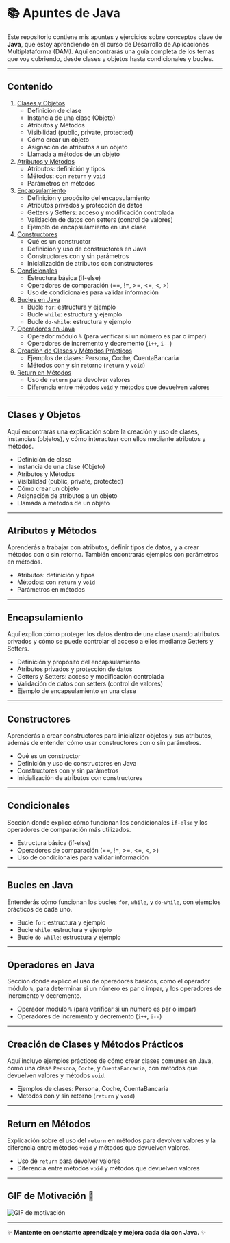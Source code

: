 # 📚 Apuntes de Java

Este repositorio contiene mis apuntes y ejercicios sobre conceptos clave de **Java**, que estoy aprendiendo en el curso de Desarrollo de Aplicaciones Multiplataforma (DAM). Aquí encontrarás una guía completa de los temas que voy cubriendo, desde clases y objetos hasta condicionales y bucles.

---

## Contenido

1. [Clases y Objetos](#clases-y-objetos)
   - Definición de clase
   - Instancia de una clase (Objeto)
   - Atributos y Métodos
   - Visibilidad (public, private, protected)
   - Cómo crear un objeto
   - Asignación de atributos a un objeto
   - Llamada a métodos de un objeto
2. [Atributos y Métodos](#atributos-y-métodos)
   - Atributos: definición y tipos
   - Métodos: con `return` y `void`
   - Parámetros en métodos
3. [Encapsulamiento](#encapsulamiento)
   - Definición y propósito del encapsulamiento
   - Atributos privados y protección de datos
   - Getters y Setters: acceso y modificación controlada
   - Validación de datos con setters (control de valores)
   - Ejemplo de encapsulamiento en una clase
4. [Constructores](#constructores)
   - Qué es un constructor
   - Definición y uso de constructores en Java
   - Constructores con y sin parámetros
   - Inicialización de atributos con constructores
5. [Condicionales](#condicionales)
   - Estructura básica (if-else)
   - Operadores de comparación (==, !=, >=, <=, <, >)
   - Uso de condicionales para validar información
6. [Bucles en Java](#bucles-en-java)
   - Bucle `for`: estructura y ejemplo
   - Bucle `while`: estructura y ejemplo
   - Bucle `do-while`: estructura y ejemplo
7. [Operadores en Java](#operadores-en-java)
   - Operador módulo `%` (para verificar si un número es par o impar)
   - Operadores de incremento y decremento (`i++`, `i--`)
8. [Creación de Clases y Métodos Prácticos](#creación-de-clases-y-métodos-prácticos)
   - Ejemplos de clases: Persona, Coche, CuentaBancaria
   - Métodos con y sin retorno (`return` y `void`)
9. [Return en Métodos](#return-en-métodos)
   - Uso de `return` para devolver valores
   - Diferencia entre métodos `void` y métodos que devuelven valores

---

## Clases y Objetos

Aquí encontrarás una explicación sobre la creación y uso de clases, instancias (objetos), y cómo interactuar con ellos mediante atributos y métodos.

- Definición de clase
- Instancia de una clase (Objeto)
- Atributos y Métodos
- Visibilidad (public, private, protected)
- Cómo crear un objeto
- Asignación de atributos a un objeto
- Llamada a métodos de un objeto

---

## Atributos y Métodos

Aprenderás a trabajar con atributos, definir tipos de datos, y a crear métodos con o sin retorno. También encontrarás ejemplos con parámetros en métodos.

- Atributos: definición y tipos
- Métodos: con `return` y `void`
- Parámetros en métodos

---

## Encapsulamiento

Aquí explico cómo proteger los datos dentro de una clase usando atributos privados y cómo se puede controlar el acceso a ellos mediante Getters y Setters.

- Definición y propósito del encapsulamiento
- Atributos privados y protección de datos
- Getters y Setters: acceso y modificación controlada
- Validación de datos con setters (control de valores)
- Ejemplo de encapsulamiento en una clase

---

## Constructores

Aprenderás a crear constructores para inicializar objetos y sus atributos, además de entender cómo usar constructores con o sin parámetros.

- Qué es un constructor
- Definición y uso de constructores en Java
- Constructores con y sin parámetros
- Inicialización de atributos con constructores

---

## Condicionales

Sección donde explico cómo funcionan los condicionales `if-else` y los operadores de comparación más utilizados.

- Estructura básica (if-else)
- Operadores de comparación (==, !=, >=, <=, <, >)
- Uso de condicionales para validar información

---

## Bucles en Java

Entenderás cómo funcionan los bucles `for`, `while`, y `do-while`, con ejemplos prácticos de cada uno.

- Bucle `for`: estructura y ejemplo
- Bucle `while`: estructura y ejemplo
- Bucle `do-while`: estructura y ejemplo

---

## Operadores en Java

Sección donde explico el uso de operadores básicos, como el operador módulo `%`, para determinar si un número es par o impar, y los operadores de incremento y decremento.

- Operador módulo `%` (para verificar si un número es par o impar)
- Operadores de incremento y decremento (`i++`, `i--`)

---

## Creación de Clases y Métodos Prácticos

Aquí incluyo ejemplos prácticos de cómo crear clases comunes en Java, como una clase `Persona`, `Coche`, y `CuentaBancaria`, con métodos que devuelven valores y métodos `void`.

- Ejemplos de clases: Persona, Coche, CuentaBancaria
- Métodos con y sin retorno (`return` y `void`)

---

## Return en Métodos

Explicación sobre el uso del `return` en métodos para devolver valores y la diferencia entre métodos `void` y métodos que devuelven valores.

- Uso de `return` para devolver valores
- Diferencia entre métodos `void` y métodos que devuelven valores

---

## GIF de Motivación 💪

![GIF de motivación](https://media.giphy.com/media/f9k1tV7HyORcngKF8v/giphy.gif)

---

✨ **Mantente en constante aprendizaje y mejora cada día con Java.** ✨

